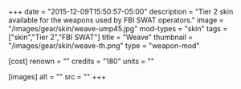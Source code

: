 +++
date = "2015-12-09T15:50:57-05:00"
description = "Tier 2 skin available for the weapons used by FBI SWAT operators."
image = "/images/gear/skin/weave-ump45.jpg"
mod-types = "skin"
tags = ["skin","Tier 2","FBI SWAT"]
title = "Weave"
thumbnail = "/images/gear/skin/weave-th.png"
type = "weapon-mod"

[cost]
  renown = ""
  credits = "180"
  units = ""

[images]
  alt = ""
  src = ""
+++
